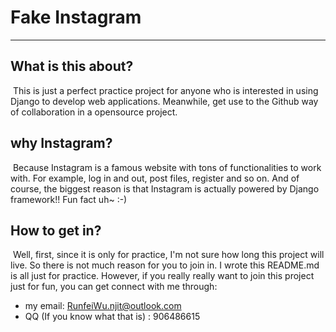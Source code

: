 # Fake Instagram

----

## What is this about?

​		This is just a perfect practice project for anyone who is interested in using Django to develop web applications. Meanwhile, get use to the Github way of collaboration in a opensource project.

## why Instagram?

​		Because Instagram is a famous website with tons of functionalities to work with. For example, log in and out, post files, register and so on. And of course, the biggest reason is that Instagram is actually powered by Django framework!! Fun fact uh~ :-) 

## How to get in?

​		Well, first, since it is only for practice, I'm not sure how long this project will live. So there is not much reason for you to join in. I wrote this README.md is all just for practice. However, if you really really want to join this project just for fun, you can get connect with me through:

- my email: RunfeiWu.njit@outlook.com 
- QQ (If you know what that is) : 906486615
